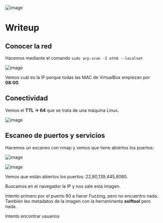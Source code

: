 ![image](https://github.com/Alv-fh/Vulnnyx_machines_writeups/assets/109484163/e663c67b-2618-49ab-b089-fe21bddb5e07)

# Writeup
## Conocer la red

Hacemos mediante el comando `sudo arp-scan -I eth0 --localnet`

![image](https://github.com/Alv-fh/Vulnnyx_machines_writeups/assets/109484163/5182a9f5-61bc-4fdb-8ad2-3996c8f63913)

Vemos cuál es la IP porque todas las MAC de VirtualBox empiezan por **08:00**.

## Conectividad

Vemos el **TTL -> 64** que se trata de una máquina Linux.

![image](https://github.com/Alv-fh/Vulnnyx_machines_writeups/assets/109484163/628bc3ff-9a85-4a1c-82c1-f9a3bfaf7b96)

## Escaneo de puertos y servicios

Hacemos un escaneo con nmap y vemos que tiene abiertos los puertos:

![image](https://github.com/Alv-fh/Vulnnyx_machines_writeups/assets/109484163/8aae292d-bcd6-457e-ad84-319f3b93286a)

![image](https://github.com/Alv-fh/Vulnnyx_machines_writeups/assets/109484163/729726f1-756b-4649-a21a-15bcb22102a6)

Vemos que están abiertos los puertos: 22,80,139,445,8080.

Buscamos en el navegador la IP y nos sale esta imagen.



Intento primero por el puerto 80 a hacer Fuzzing, pero no encuentro nada. También leo metadatos de la imagen con la herraminenta **exiftool** pero nada.

Intento encontrar usuarios 


